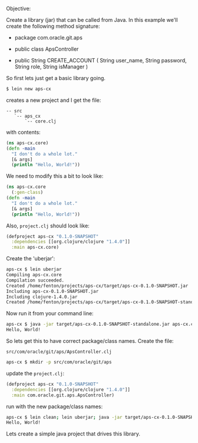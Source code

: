 Objective:

Create a library (jar) that can be called from Java.  In this example
we'll create the following method signature:

* package com.oracle.git.aps

* public class ApsController

* public String CREATE_ACCOUNT (
  String user_name, 
  String password, 
  String role, 
  String isManager )

So first lets just get a basic library going.

```bash
$ lein new aps-cx
```

creates a new project and I get the file:

```
-- src
   `-- aps_cx
       `-- core.clj
```

with contents:

```clojure
(ns aps-cx.core)
(defn -main
  "I don't do a whole lot."
  [& args]
  (println "Hello, World!"))
```

We need to modify this a bit to look like:

```clojure
(ns aps-cx.core
  (:gen-class)
(defn -main
  "I don't do a whole lot."
  [& args]
  (println "Hello, World!"))
```

Also, `project.clj` should look like:

```clojure
(defproject aps-cx "0.1.0-SNAPSHOT"
  :dependencies [[org.clojure/clojure "1.4.0"]]
  :main aps-cx.core)
```

Create the 'uberjar':

```bash
aps-cx $ lein uberjar
Compiling aps-cx.core
Compilation succeeded.
Created /home/fenton/projects/aps-cx/target/aps-cx-0.1.0-SNAPSHOT.jar
Including aps-cx-0.1.0-SNAPSHOT.jar
Including clojure-1.4.0.jar
Created /home/fenton/projects/aps-cx/target/aps-cx-0.1.0-SNAPSHOT-standalone.jar
```

Now run it from your command line:

```bash
aps-cx $ java -jar target/aps-cx-0.1.0-SNAPSHOT-standalone.jar aps-cx.core
Hello, World!
```

So lets get this to have correct package/class names.  Create the
file:

`src/com/oracle/git/aps/ApsController.clj`

```bash
aps-cx $ mkdir -p src/com/oracle/git/aps
```

update the `project.clj`:

```clojure
(defproject aps-cx "0.1.0-SNAPSHOT"
  :dependencies [[org.clojure/clojure "1.4.0"]]
  :main com.oracle.git.aps.ApsController)
```

run with the new package/class names:

```bash
aps-cx $ lein clean; lein uberjar; java -jar target/aps-cx-0.1.0-SNAPSHOT-standalone.jar com.oracle.git.aps.ApsController
Hello, World!
```

Lets create a simple java project that drives this library.
